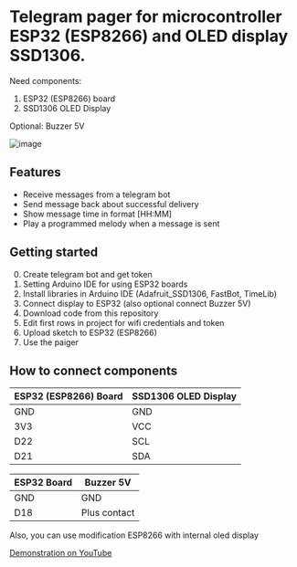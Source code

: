 # Telegram pager for microcontroller ESP32 (ESP8266) and OLED display SSD1306.

Need components:
1) ESP32 (ESP8266) board
2) SSD1306 OLED Display

Optional: Buzzer 5V

![image](https://github.com/alexex1993/TelegramPagerESP32/assets/6523682/71e377eb-660a-4db4-9bf9-838b6ad7e032)

## Features
- Receive messages from a telegram bot
- Send message back about successful delivery
- Show message time in format [HH:MM]
- Play a programmed melody when a message is sent

## Getting started

0) Create telegram bot and get token
1) Setting Arduino IDE for using ESP32 boards
2) Install libraries in Arduino IDE (Adafruit_SSD1306, FastBot, TimeLib)
3) Connect display to ESP32 (also optional connect Buzzer 5V)
4) Download code from this repository
5) Edit first rows in project for wifi credentials and token
6) Upload sketch to ESP32 (ESP8266)
7) Use the paiger 

## How to connect components

| ESP32 (ESP8266) Board | SSD1306 OLED Display |
| ----------- | ----------- |
| GND   | GND   |
| 3V3 | VCC   |
| D22    | SCL   |
| D21    | SDA   |

| ESP32 Board | Buzzer 5V |
| ----------- | ----------- |
| GND   | GND   |
| D18 | Plus contact   |

Also, you can use modification ESP8266 with internal oled display

[Demonstration on YouTube](https://youtu.be/ok_MZ0AdNfg?si=WcUMEWS6AgMilHYF)
